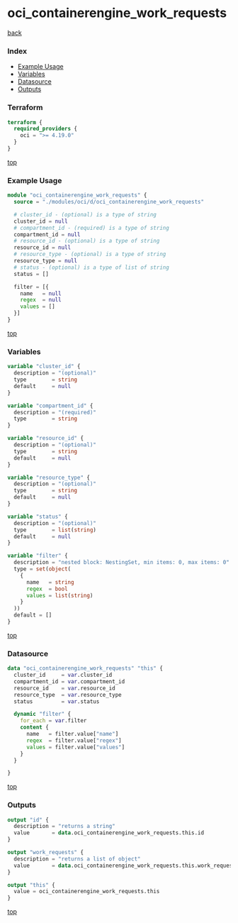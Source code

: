 # oci_containerengine_work_requests

[back](../oci.md)

### Index

- [Example Usage](#example-usage)
- [Variables](#variables)
- [Datasource](#datasource)
- [Outputs](#outputs)

### Terraform

```terraform
terraform {
  required_providers {
    oci = ">= 4.19.0"
  }
}
```

[top](#index)

### Example Usage

```terraform
module "oci_containerengine_work_requests" {
  source = "./modules/oci/d/oci_containerengine_work_requests"

  # cluster_id - (optional) is a type of string
  cluster_id = null
  # compartment_id - (required) is a type of string
  compartment_id = null
  # resource_id - (optional) is a type of string
  resource_id = null
  # resource_type - (optional) is a type of string
  resource_type = null
  # status - (optional) is a type of list of string
  status = []

  filter = [{
    name   = null
    regex  = null
    values = []
  }]
}
```

[top](#index)

### Variables

```terraform
variable "cluster_id" {
  description = "(optional)"
  type        = string
  default     = null
}

variable "compartment_id" {
  description = "(required)"
  type        = string
}

variable "resource_id" {
  description = "(optional)"
  type        = string
  default     = null
}

variable "resource_type" {
  description = "(optional)"
  type        = string
  default     = null
}

variable "status" {
  description = "(optional)"
  type        = list(string)
  default     = null
}

variable "filter" {
  description = "nested block: NestingSet, min items: 0, max items: 0"
  type = set(object(
    {
      name   = string
      regex  = bool
      values = list(string)
    }
  ))
  default = []
}
```

[top](#index)

### Datasource

```terraform
data "oci_containerengine_work_requests" "this" {
  cluster_id     = var.cluster_id
  compartment_id = var.compartment_id
  resource_id    = var.resource_id
  resource_type  = var.resource_type
  status         = var.status

  dynamic "filter" {
    for_each = var.filter
    content {
      name   = filter.value["name"]
      regex  = filter.value["regex"]
      values = filter.value["values"]
    }
  }

}
```

[top](#index)

### Outputs

```terraform
output "id" {
  description = "returns a string"
  value       = data.oci_containerengine_work_requests.this.id
}

output "work_requests" {
  description = "returns a list of object"
  value       = data.oci_containerengine_work_requests.this.work_requests
}

output "this" {
  value = oci_containerengine_work_requests.this
}
```

[top](#index)